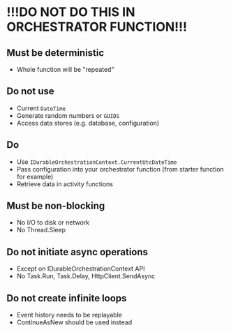 ﻿# !!!DO NOT DO THIS IN ORCHESTRATOR FUNCTION!!!

## Must be deterministic

- Whole function will be "repeated"

## Do not use

- Current `DateTime`
- Generate random numbers or `GUIDS`
- Access data stores (e.g. database, configuration)

## Do

- Use `IDurableOrchestrationContext.CurrentUtcDateTime`
- Pass configuration into your orchestrator function (from starter function for example)
- Retrieve data in activity functions

## Must be non-blocking

- No I/O to disk or network
- No Thread.Sleep

## Do not initiate async operations

- Except on IDurableOrchestrationContext API
- No Task.Run, Task.Delay, HttpClient.SendAsync

## Do not create infinite loops

- Event history needs to be replayable
- ContinueAsNew should be used instead
